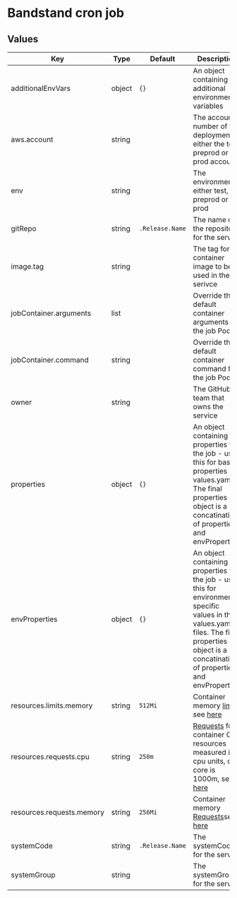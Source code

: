 # Bandstand cron job

## Values

| Key                       | Type   | Default        | Description                                                                                                                                                                                                                                                                                    |
|---------------------------|--------|----------------|------------------------------------------------------------------------------------------------------------------------------------------------------------------------------------------------------------------------------------------------------------------------------------------------|
| additionalEnvVars         | object | `{}`           | An object containing additional environment variables                                                                                                                                                                                                                                          |
| aws.account               | string |                | The account number of the deployment either the test, preprod or prod account                                                                                                                                                                                                                  |
| env                       | string |                | The environment, either test, preprod or prod                                                                                                                                                                                                                                                  |
| gitRepo                   | string | `.Release.Name`| The name of the repository for the service                                                                                                                                                                                                                                                     |
| image.tag                 | string |                | The tag for container image to be used in the serivce                                                                                                                                                                                                                                          |
| jobContainer.arguments    | list   |                | Override the default container arguments for the job Pod                                                                                                                                                                                                                                       |
| jobContainer.command      | string |                | Override the default container command for the job Pod                                                                                                                                                                                                                                         |
| owner                     | string |                | The GitHub team that owns the service                                                                                                                                                                                                                                                          |
| properties                | object | `{}`           | An object containing properties for the job - use this for base properties in values.yaml. The final properties object is a concatination of properties and envProperties.                                                                                                                     |
| envProperties             | object | `{}`           | An object containing properties for the job - use this for environment specific values in the <env>-values.yaml files. The final properties object is a concatination of properties and envProperties.                                                                                         |
| resources.limits.memory   | string | `512Mi`        | Container memory [limit](https://kubernetes.io/docs/concepts/configuration/manage-resources-containers/#requests-and-limits), see [here](https://kubernetes.io/docs/concepts/configuration/manage-resources-containers/#meaning-of-memory)                                                     |
| resources.requests.cpu    | string |  `250m`        | [Requests](https://kubernetes.io/docs/concepts/configuration/manage-resources-containers/#requests-and-limits) for container CPU resources measured in cpu units, one core is 1000m, see [here](https://kubernetes.io/docs/concepts/configuration/manage-resources-containers/#meaning-of-cpu) |
| resources.requests.memory | string | `256Mi`        | Container memory [Requests](https://kubernetes.io/docs/concepts/configuration/manage-resources-containers/#requests-and-limits)see [here](https://kubernetes.io/docs/concepts/configuration/manage-resources-containers/#meaning-of-memory)                                                    |
| systemCode                | string | `.Release.Name`| The systemCode for the service                                                                                                                                                                                                                                                                 |
| systemGroup               | string |                | The systemGroup for the service                                                                                                                                                                                                                                                                |
